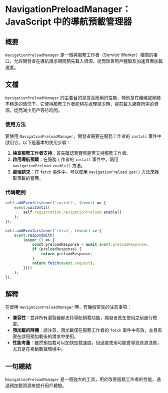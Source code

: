 <!--
Meta Description: # NavigationPreloadManager：JavaScript 中的導航預載管理器 ## 概要 `NavigationPreloadManager` 是一個與服務工作者（Service Worker）相關的接口，允許開發者在導航請求期間預先載入資源，從而改善用戶體驗及加速頁面加載速度。 ...
Meta Keywords: navigationpreloadmanager, event, fetch, preloadresponse, install
-->

# NavigationPreloadManager：JavaScript 中的導航預載管理器

## 概要
`NavigationPreloadManager` 是一個與服務工作者（Service Worker）相關的接口，允許開發者在導航請求期間預先載入資源，從而改善用戶體驗及加速頁面加載速度。

## 文檔
`NavigationPreloadManager` 的主要目的是提高應用的性能，特別是在離線或網絡不穩定的情況下。它使得服務工作者能夠在處理請求時，提前載入網頁所需的資源，從而減少用戶等待時間。

### 使用方法
要使用 `NavigationPreloadManager`，開發者需要在服務工作者的 `install` 事件中啟用它。以下是基本的使用步驟：

1. **檢查服務工作者支持**：首先確認瀏覽器是否支持服務工作者。
2. **啟用導航預載**：在服務工作者的 `install` 事件中，調用 `navigationPreload.enable()` 方法。
3. **處理請求**：在 `fetch` 事件中，可以使用 `navigationPreload.get()` 方法來獲取預載的響應。

### 代碼範例
```javascript
self.addEventListener('install', (event) => {
    event.waitUntil(
        self.registration.navigationPreload.enable()
    );
});

self.addEventListener('fetch', (event) => {
    event.respondWith(
        (async () => {
            const preloadResponse = await event.preloadResponse;
            if (preloadResponse) {
                return preloadResponse;
            }
            return fetch(event.request);
        })()
    );
});
```

## 解釋
在使用 `NavigationPreloadManager` 時，有幾個常見的注意事項：

- **兼容性**：並非所有瀏覽器都支持導航預載功能，開發者應在使用之前進行檢查。
- **預加載的時機**：請注意，預加載僅在服務工作者的 `fetch` 事件中有效，並且需要在啟用預加載後的請求中使用。
- **性能考量**：雖然預加載可以加快加載速度，但過度使用可能會導致資源浪費，尤其是在移動數據環境中。

## 一句總結
`NavigationPreloadManager` 是一個強大的工具，用於改善服務工作者的性能，通過預加載資源來提升用戶體驗。